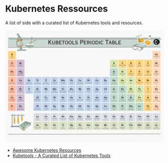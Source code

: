 # Kubernetes Ressources

A list of side with a curated list of Kubernetes tools and resources.

<p aling="center">
  <img src="./files/kubernetes_resources/kubetools_periodic_table.jpeg" alt="Kubernetes Resources Periodir Table" />
</p>


- [Awesome Kubernetes Resources](https://github.com/tomhuang12/awesome-k8s-resources)
- [Kubetools - A Curated List of Kubernetes Tools](https://collabnix.github.io/kubetools/)